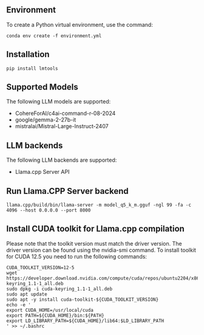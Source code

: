 ## Environment
To create a Python virtual environment, use the command:
```console
conda env create -f environment.yml
```

## Installation
```console
pip install lmtools
```

## Supported Models
The following LLM models are supported:
- CohereForAI/c4ai-command-r-08-2024
- google/gemma-2-27b-it
- mistralai/Mistral-Large-Instruct-2407

## LLM backends
The following LLM backends are supported:
- Llama.cpp Server API

## Run Llama.CPP Server backend
```console
llama.cpp/build/bin/llama-server -m model_q5_k_m.gguf -ngl 99 -fa -c 4096 --host 0.0.0.0 --port 8000
```

## Install CUDA toolkit for Llama.cpp compilation
Please note that the toolkit version must match the driver version. The driver version can be found using the nvidia-smi command.
To install toolkit for CUDA 12.5 you need to run the following commands:
```console
CUDA_TOOLKIT_VERSION=12-5
wget https://developer.download.nvidia.com/compute/cuda/repos/ubuntu2204/x86_64/cuda-keyring_1.1-1_all.deb
sudo dpkg -i cuda-keyring_1.1-1_all.deb
sudo apt update
sudo apt -y install cuda-toolkit-${CUDA_TOOLKIT_VERSION}
echo -e '
export CUDA_HOME=/usr/local/cuda
export PATH=${CUDA_HOME}/bin:${PATH}
export LD_LIBRARY_PATH=${CUDA_HOME}/lib64:$LD_LIBRARY_PATH
' >> ~/.bashrc
```
